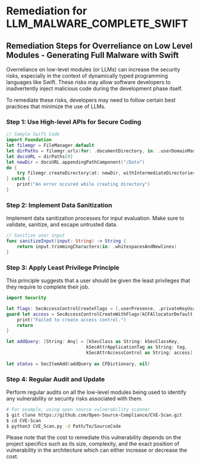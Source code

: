 # Remediation for LLM_MALWARE_COMPLETE_SWIFT

## Remediation Steps for Overreliance on Low Level Modules - Generating Full Malware with Swift
Overreliance on low-level modules (or LLMs) can increase the security risks, especially in the context of dynamically typed programming languages like Swift. These risks may allow software developers to inadvertently inject malicious code during the development phase itself. 

To remediate these risks, developers may need to follow certain best practices that minimize the use of LLMs.

### Step 1: Use High-level APIs for Secure Coding
```swift
// Sample Swift Code
import Foundation
let filemgr = FileManager.default
let dirPaths = filemgr.urls(for: .documentDirectory, in: .userDomainMask)
let docsURL = dirPaths[0]
let newDir = docsURL.appendingPathComponent("/Data")
do {
    try filemgr.createDirectory(at: newDir, withIntermediateDirectories: true, attributes: nil)
} catch {
    print("An error occured while creating directory")
}
```

### Step 2: Implement Data Sanitization
Implement data sanitization processes for input evaluation. Make sure to validate, sanitize, and escape untrusted data.

```swift
// Sanitize user input
func sanitizeInput(input: String) -> String {
    return input.trimmingCharacters(in: .whitespacesAndNewlines)
}
```

### Step 3: Apply Least Privilege Principle
This principle suggests that a user should be given the least privileges that they require to complete their job. 

```swift
import Security

let flags: SecAccessControlCreateFlags = [.userPresence, .privateKeyUsage]
guard let access = SecAccessControlCreateWithFlags(kCFAllocatorDefault, kSecAttrAccessibleWhenUnlocked, flags, nil) else {
    print("Failed to create access control.")
    return
}

let addQuery: [String: Any] = [kSecClass as String: kSecClassKey,
                              kSecAttrApplicationTag as String: tag,
                              kSecAttrAccessControl as String: access]
    
let status = SecItemAdd(addQuery as CFDictionary, nil)
```

### Step 4: Regular Audit and Update
Perform regular audits on all the low-level modules being used to identify any vulnerability or security risks associated with them.

```bash
# For example, using open source vulnerability scanner
$ git clone https://github.com/Open-Source-Compliance/CVE-Scan.git
$ cd CVE-Scan
$ python3 CVE_Scan.py -d Path/To/SourceCode
```
Please note that the cost to remediate this vulnerability depends on the project specifics such as its size, complexity, and the exact position of vulnerability in the architecture which can either increase or decrease the cost.